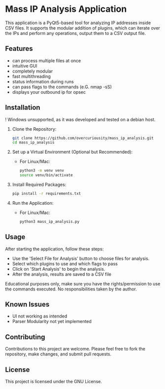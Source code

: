 # Mass IP Analysis Application

This application is a PyQt5-based tool for analyzing IP addresses inside CSV files. It supports the modular addition of plugins, which can iterate over the IPs and perform any operations, output them to a CSV output file. 

## Features

- can process multiple files at once
- intuitive GUI
- completely modular
- fast multithreading
- status information during runs
- can pass flags to the commands (e.G. nmap -sS)
- displays your outbound ip for opsec

## Installation

! Windows unsupported, as it was developed and tested on a debian host. 

1. Clone the Repository:
   ````bash
   git clone https://github.com/overcuriousity/mass_ip_analysis.git
   cd mass_ip_analysis
   

3. Set up a Virtual Environment (Optional but Recommended):

   - For Linux/Mac:
     ```bash
     python3 -m venv venv
     source venv/bin/activate
     ```

4. Install Required Packages:
   ```bash
   pip install -r requirements.txt
   ```

6. Run the Application:

   - For Linux/Mac:
     ```bash
     python3 mass_ip_analysis.py
     ```

## Usage

After starting the application, follow these steps:

- Use the 'Select File for Analysis' button to choose files for analysis.
- Select which plugins to use and which flags to pass
- Click on 'Start Analysis' to begin the analysis.
- After the analysis, results are saved to a CSV file

Educational purposes only, make sure you have the rights/permission to use the commands executed. No responsibilities taken by the author.

## Known Issues

- UI not working as intended
- Parser Modularity not yet implemented

## Contributing

Contributions to this project are welcome. Please feel free to fork the repository, make changes, and submit pull requests.

## License

This project is licensed under the GNU License.
